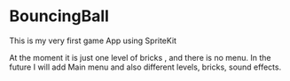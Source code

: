 # BouncingBall
This is my very first game App using SpriteKit

At the moment it is just one level of bricks , and there is no menu.
In the future I will add Main menu and also different levels, bricks, sound effects.
